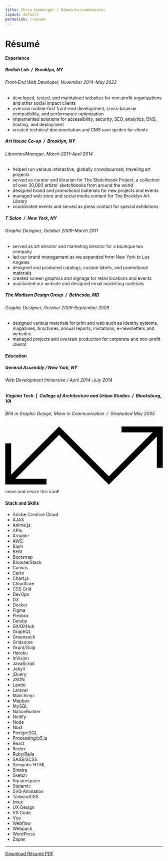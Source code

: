 ```yaml
---
title: Chris Heuberger / R&eacute;sum&eacute;
layout: default
permalink: /resume
---
```


<div class="main-content">
  <div class="resume-content">

  <h1 class="page-title">R&eacute;sum&eacute;</h1>

  <div class="spacer-small"></div>

  <div class="resume-section-header-wrapper">
    <h4 class="resume resume-section-header">Experience</h4>
  </div>

  <h5 class="resume-header">Radish Lab / Brooklyn, NY</h5>
  <h6 class="resume-subheader">Front-End Web Developer, November 2014&ndash;May 2022</h6>
  <ul class="resume-ul">
    <li>developed, tested, and maintained websites for non-profit organizations and other social impact clients</li>
    <li>oversaw mobile-first front-end development, cross-browser compatibility, and performance optimization</li>
    <li>implemented solutions for accessibility, security, SEO, analytics, DNS, hosting, and deployment</li>
    <li>created technical documentation and CMS user guides for clients</li>
  </ul>

  <h5 class="resume-header">Art House Co-op / Brooklyn, NY</h5>
  <h6 class="resume-subheader">Librarian/Manager, March 2011&ndash;April 2014</h6>
  <ul class="resume-ul">
    <li>helped run various interactive, globally crowdsourced, traveling art projects</li>
    <li>served as curator and librarian for The Sketchbook Project, a collection of over 30,000 artists’ sketchbooks from around the world</li>
    <li>designed brand and promotional materials for new projects and events</li>
    <li>managed web store and social media content for The Brooklyn Art Library</li>
    <li>coordinated events and served as press contact for special exhibitions</li>
  </ul>

  <h5 class="resume-header">T Salon / New York, NY</h5>
  <h6 class="resume-subheader">Graphic Designer, October 2009&ndash;March 2011</h6>
  <ul class="resume-ul">
    <li>served as art director and marketing director for a boutique tea company</li>
    <li>led our brand management as we expanded from New York to Los Angeles</li>
    <li>designed and produced catalogs, custom labels, and promotional materials</li>
    <li>created screen graphics and signage for retail locations and events</li>
    <li>maintained our website and designed email marketing materials</li>
  </ul>

  <h5 class="resume-header">The Madison Design Group / Bethesda, MD</h5>
  <h6 class="resume-subheader">Graphic Designer, October 2005&ndash;September 2009</h6>
  <ul class="resume-ul">
    <li>designed various materials for print and web such as identity systems, magazines, brochures, annual reports, invitations, e-newsletters and websites</li>
    <li>managed projects and oversaw production for corporate and non-profit clients</li>
  </ul>

  <div class="resume-section-header-wrapper">
    <h4 class="resume resume-section-header">Education</h4>
  </div>

  <h5 class="resume-header">General Assembly / New York, NY</h5>
  <h6 class="resume-subheader">Web Development Immersive / April 2014&ndash;July 2014</h6>

  <h5 class="resume-header">Virginia Tech | College of Architecture and Urban Studies / Blacksburg, VA</h5>
  <h6 class="resume-subheader">BFA in Graphic Design, Minor in Communication / Graduated May 2005</h6>

  <div class="spacer-small"></div>

  <div class="ui-card">
    <div class="ui-card-inner">
      <div class="ui-instructions"><svg class="ui-svg" xmlns="http://www.w3.org/2000/svg" viewBox="0 0 1280.14 472.06"><polygon points="944.84 0 944.84 47.9 1198.34 47.9 842.1 404.14 471.09 33.12 471.09 33.13 438.06 .1 47.9 390.26 47.9 136.76 0 136.76 0 472.06 335.3 472.06 335.3 424.16 81.8 424.16 438.02 67.94 824 453.91 824.01 453.9 842.08 471.96 1232.24 81.8 1232.24 335.3 1280.14 335.3 1280.14 0 944.84 0"/></svg><p class="ui-instructions-text">move and resize this card!</p></div>
      <h4 class="ui-card-title">Stack and Skills</h4>
      <ul class="tools-list">
        <li class="tool">Adobe Creative Cloud</li>
        <li class="tool">AJAX</li>
        <li class="tool">Anime.js</li>
        <li class="tool">APIs</li>
        <li class="tool">Airtable</li>
        <li class="tool">AWS</li>
        <li class="tool">Bash</li>
        <li class="tool">BEM</li>
        <li class="tool">Bootstrap</li>
        <li class="tool">BrowserStack</li>
        <li class="tool">Canvas</li>
        <li class="tool">Carto</li>
        <li class="tool">Chart.js</li>
        <li class="tool">Cloudflare</li>
        <li class="tool">CSS Grid</li>
        <li class="tool">DevOps</li>
        <li class="tool">D3</li>
        <li class="tool">Docker</li>
        <li class="tool">Figma</li>
        <li class="tool">Flexbox</li>
        <li class="tool">Gatsby</li>
        <li class="tool">Git/GitHub</li>
        <li class="tool">GraphQL</li>
        <li class="tool">Greensock</li>
        <li class="tool">Gridsome</li>
        <li class="tool">Grunt/Gulp</li>
        <li class="tool">Heroku</li>
        <li class="tool">InVision</li>
        <li class="tool">JavaScript</li>
        <li class="tool">Jekyll</li>
        <li class="tool">jQuery</li>
        <li class="tool">JSON</li>
        <li class="tool">Lando</li>
        <li class="tool">Laravel</li>
        <li class="tool">Mailchimp</li>
        <li class="tool">Mapbox</li>
        <li class="tool">MySQL</li>
        <li class="tool">NationBuilder</li>
        <li class="tool">Netlify</li>
        <li class="tool">Node</li>
        <li class="tool">Nuxt</li>
        <li class="tool">PostgreSQL</li>
        <li class="tool">Processing/p5.js</li>
        <li class="tool">React</li>
        <li class="tool">Redux</li>
        <li class="tool">Ruby/Rails</li>
        <li class="tool">SASS/SCSS</li>
        <li class="tool">Semantic HTML</li>
        <li class="tool">Sinatra</li>
        <li class="tool">Sketch</li>
        <li class="tool">Squarespace</li>
        <li class="tool">Statamic</li>
        <li class="tool">SVG Animation</li>
        <li class="tool">TailwindCSS</li>
        <li class="tool">tmux</li>
        <li class="tool">UX Design</li>
        <li class="tool">VS Code</li>
        <li class="tool">Vue</li>
        <li class="tool">Webflow</li>
        <li class="tool">Webpack</li>
        <li class="tool">WordPress</li>
        <li class="tool">Zapier</li>
      </ul>
    </div>
  </div>

  <hr/>
  <p class="resume-text-link-wrapper"><a class="text-link" href="/assets/docs/chris-heuberger-resume-2022.pdf" target="_blank" rel="noopener">Download R&eacute;sum&eacute; PDF</a></p>    
  </div>

</div>